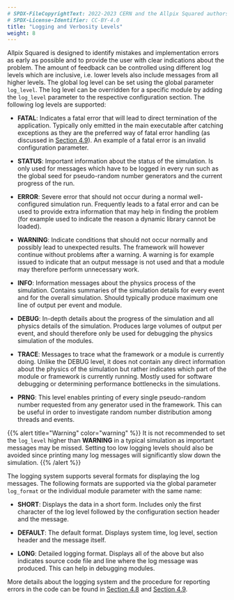 ```yaml
---
# SPDX-FileCopyrightText: 2022-2023 CERN and the Allpix Squared authors
# SPDX-License-Identifier: CC-BY-4.0
title: "Logging and Verbosity Levels"
weight: 8
---
```


Allpix Squared is designed to identify mistakes and implementation errors as early as possible and to provide the user with
clear indications about the problem. The amount of feedback can be controlled using different log levels which are inclusive,
i.e. lower levels also include messages from all higher levels. The global log level can be set using the global parameter
`log_level`. The log level can be overridden for a specific module by adding the `log_level` parameter to the respective
configuration section. The following log levels are supported:

- **FATAL**:
  Indicates a fatal error that will lead to direct termination of the application. Typically only emitted in the main
  executable after catching exceptions as they are the preferred way of fatal error handling (as discussed in
  [Section 4.9](../04_framework/09_error_reporting.md)). An example of a fatal error is an invalid configuration parameter.

- **STATUS**:
  Important information about the status of the simulation. Is only used for messages which have to be logged in every run
  such as the global seed for pseudo-random number generators and the current progress of the run.

- **ERROR**:
  Severe error that should not occur during a normal well-configured simulation run. Frequently leads to a fatal error and
  can be used to provide extra information that may help in finding the problem (for example used to indicate the reason a
  dynamic library cannot be loaded).

- **WARNING**:
  Indicate conditions that should not occur normally and possibly lead to unexpected results. The framework will however
  continue without problems after a warning. A warning is for example issued to indicate that an output message is not used
  and that a module may therefore perform unnecessary work.

- **INFO**:
  Information messages about the physics process of the simulation. Contains summaries of the simulation details for every
  event and for the overall simulation. Should typically produce maximum one line of output per event and module.

- **DEBUG**:
  In-depth details about the progress of the simulation and all physics details of the simulation. Produces large volumes
  of output per event, and should therefore only be used for debugging the physics simulation of the modules.

- **TRACE**:
  Messages to trace what the framework or a module is currently doing. Unlike the DEBUG level, it does not contain any
  direct information about the physics of the simulation but rather indicates which part of the module or framework is
  currently running. Mostly used for software debugging or determining performance bottlenecks in the simulations.

- **PRNG**:
  This level enables printing of every single pseudo-random number requested from any generator used in the framework. This
  can be useful in order to investigate random number distribution among threads and events.

{{% alert title="Warning" color="warning" %}}
It is not recommended to set the `log_level` higher than **WARNING** in a typical simulation as important messages may be
missed. Setting too low logging levels should also be avoided since printing many log messages will significantly slow down
the simulation.
{{% /alert %}}

The logging system supports several formats for displaying the log messages. The following formats are supported via the
global parameter `log_format` or the individual module parameter with the same name:

- **SHORT**:
  Displays the data in a short form. Includes only the first character of the log level followed by the configuration
  section header and the message.

- **DEFAULT**:
  The default format. Displays system time, log level, section header and the message itself.

- **LONG**:
  Detailed logging format. Displays all of the above but also indicates source code file and line where the log message was
  produced. This can help in debugging modules.

More details about the logging system and the procedure for reporting errors in the code can be found in
[Section 4.8](../04_framework/08_logging.md#logging-system) and [Section 4.9](../04_framework/09_error_reporting.md).
